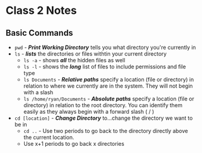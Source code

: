 # Class 2 Notes

## Basic Commands

* `pwd` - ***Print Working Directory*** tells you what directory you're currently in
* `ls` - ***lists*** the directories or files withtin your current directory
    * `ls -a` - shows ***all*** the hidden files as well
    * `ls -l` - shows the ***long*** list of files to include permissions and file type
    * `ls Documents` - ***Relative paths*** specify a location (file or directory) in relation to where we currently are in the system. They will not begin with a slash
    * `ls /home/ryan/Documents` - ***Absolute paths*** specify a location (file or directory) in relation to the root directory. You can identify them easily as they always begin with a forward slash ( / )
* `cd [location]` - ***Change Directory*** to...change the directory we want to be in
    * `cd ..` - Use two periods to go back to the directory directly above the current location.
    * Use x+1 periods to go back x directories
